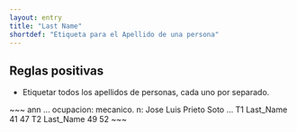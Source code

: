 ```yaml
---
layout: entry
title: "Last Name"
shortdef: "Etiqueta para el Apellido de una persona"
---
```



## Reglas positivas

* Etiquetar todos los apellidos de personas, cada uno por separado.

<div class="annotation-correct" markdown="1">
~~~ ann
... ocupacion: mecanico. n: Jose Luis Prieto Soto …
T1 Last_Name 41 47
T2 Last_Name 49 52 
~~~
</div>

